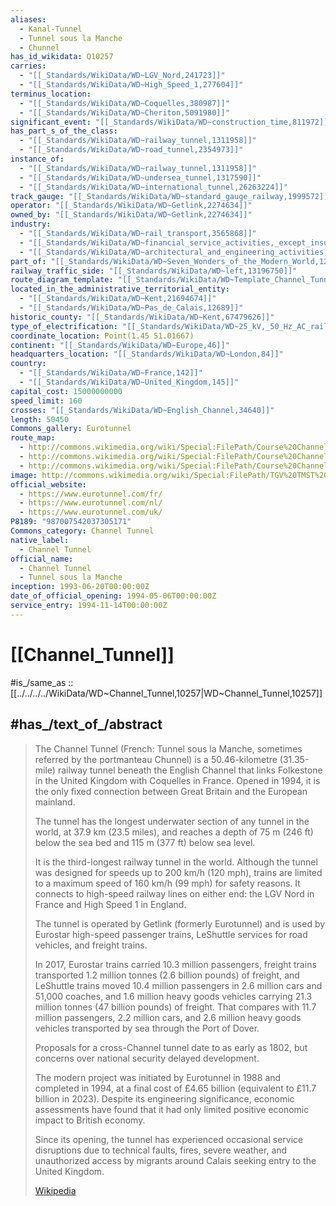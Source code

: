 ```yaml
---
aliases:
  - Kanal-Tunnel
  - Tunnel sous la Manche
  - Chunnel
has_id_wikidata: Q10257
carries:
  - "[[_Standards/WikiData/WD~LGV_Nord,241723]]"
  - "[[_Standards/WikiData/WD~High_Speed_1,277604]]"
terminus_location:
  - "[[_Standards/WikiData/WD~Coquelles,380987]]"
  - "[[_Standards/WikiData/WD~Cheriton,5091980]]"
significant_event: "[[_Standards/WikiData/WD~construction_time,811972]]"
has_part_s_of_the_class:
  - "[[_Standards/WikiData/WD~railway_tunnel,1311958]]"
  - "[[_Standards/WikiData/WD~road_tunnel,2354973]]"
instance_of:
  - "[[_Standards/WikiData/WD~railway_tunnel,1311958]]"
  - "[[_Standards/WikiData/WD~undersea_tunnel,1317590]]"
  - "[[_Standards/WikiData/WD~international_tunnel,26263224]]"
track_gauge: "[[_Standards/WikiData/WD~standard_gauge_railway,1999572]]"
operator: "[[_Standards/WikiData/WD~Getlink,2274634]]"
owned_by: "[[_Standards/WikiData/WD~Getlink,2274634]]"
industry:
  - "[[_Standards/WikiData/WD~rail_transport,3565868]]"
  - "[[_Standards/WikiData/WD~financial_service_activities,_except_insurance_and_pension_funding,29584334]]"
  - "[[_Standards/WikiData/WD~architectural_and_engineering_activities;_technical_testing_and_analysis,29584343]]"
part_of: "[[_Standards/WikiData/WD~Seven_Wonders_of_the_Modern_World,12800832]]"
railway_traffic_side: "[[_Standards/WikiData/WD~left,13196750]]"
route_diagram_template: "[[_Standards/WikiData/WD~Template_Channel_Tunnel_RDT,20337610]]"
located_in_the_administrative_territorial_entity:
  - "[[_Standards/WikiData/WD~Kent,21694674]]"
  - "[[_Standards/WikiData/WD~Pas_de_Calais,12689]]"
historic_county: "[[_Standards/WikiData/WD~Kent,67479626]]"
type_of_electrification: "[[_Standards/WikiData/WD~25_kV,_50_Hz_AC_railway_electrification,106530439]]"
coordinate_location: Point(1.45 51.01667)
continent: "[[_Standards/WikiData/WD~Europe,46]]"
headquarters_location: "[[_Standards/WikiData/WD~London,84]]"
country:
  - "[[_Standards/WikiData/WD~France,142]]"
  - "[[_Standards/WikiData/WD~United_Kingdom,145]]"
capital_cost: 15000000000
speed_limit: 160
crosses: "[[_Standards/WikiData/WD~English_Channel,34640]]"
length: 50450
Commons_gallery: Eurotunnel
route_map:
  - http://commons.wikimedia.org/wiki/Special:FilePath/Course%20Channeltunnel.svg
  - http://commons.wikimedia.org/wiki/Special:FilePath/Course%20Channeltunnel%20fr.svg
  - http://commons.wikimedia.org/wiki/Special:FilePath/Course%20Channeltunnel%20nl.png
image: http://commons.wikimedia.org/wiki/Special:FilePath/TGV%20TMST%203011-2%20-%20Sortie%20Tunnel%20sous%20la%20Manche%20%C3%A0%20Coquelles.jpg
official_website:
  - https://www.eurotunnel.com/fr/
  - https://www.eurotunnel.com/nl/
  - https://www.eurotunnel.com/uk/
P8189: "987007542037305171"
Commons_category: Channel Tunnel
native_label:
  - Channel Tunnel
official_name:
  - Channel Tunnel
  - Tunnel sous la Manche
inception: 1993-06-20T00:00:00Z
date_of_official_opening: 1994-05-06T00:00:00Z
service_entry: 1994-11-14T00:00:00Z
---
```


# [[Channel_Tunnel]] 

#is_/same_as :: [[../../../../WikiData/WD~Channel_Tunnel,10257|WD~Channel_Tunnel,10257]] 

## #has_/text_of_/abstract 

> The Channel Tunnel (French: Tunnel sous la Manche, sometimes referred by the portmanteau Chunnel) 
> is a 50.46-kilometre (31.35-mile) railway tunnel beneath the English Channel 
> that links Folkestone in the United Kingdom with Coquelles in France. 
> Opened in 1994, 
> it is the only fixed connection between Great Britain and the European mainland.
>
> The tunnel has the longest underwater section of any tunnel in the world, 
> at 37.9 km (23.5 miles), and reaches a depth of 75 m (246 ft) below the sea bed 
> and 115 m (377 ft) below sea level. 
> 
> It is the third-longest railway tunnel in the world. 
> Although the tunnel was designed for speeds up to 200 km/h (120 mph), 
> trains are limited to a maximum speed of 160 km/h (99 mph) for safety reasons. 
> It connects to high-speed railway lines on either end: 
> the LGV Nord in France and High Speed 1 in England.
>
> The tunnel is operated by Getlink (formerly Eurotunnel) 
> and is used by Eurostar high-speed passenger trains, 
> LeShuttle services for road vehicles, and freight trains. 
> 
> In 2017, Eurostar trains carried 10.3 million passengers, 
> freight trains transported 1.2 million tonnes (2.6 billion pounds) of freight, 
> and LeShuttle trains moved 10.4 million passengers in 2.6 million cars and 51,000 coaches, 
> and 1.6 million heavy goods vehicles carrying 21.3 million tonnes (47 billion pounds) of freight. 
> That compares with 11.7 million passengers, 2.2 million cars, 
> and 2.6 million heavy goods vehicles transported by sea through the Port of Dover.
>
> Proposals for a cross-Channel tunnel date to as early as 1802, 
> but concerns over national security delayed development. 
> 
> The modern project was initiated by Eurotunnel in 1988 and completed in 1994, 
> at a final cost of £4.65 billion (equivalent to £11.7 billion in 2023). 
> Despite its engineering significance, 
> economic assessments have found that it had only limited positive economic impact to British economy.
>
> Since its opening, the tunnel has experienced occasional service disruptions 
> due to technical faults, fires, severe weather, 
> and unauthorized access by migrants around Calais seeking entry to the United Kingdom.
>
> [Wikipedia](https://en.wikipedia.org/wiki/Channel%20Tunnel) 

